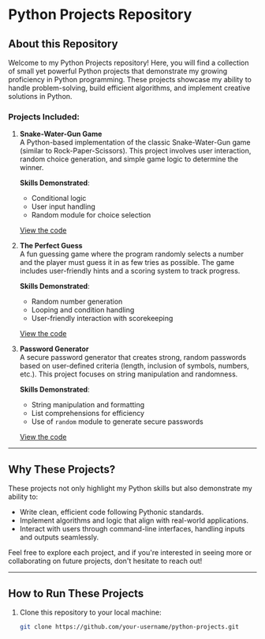 # Python Projects Repository

## About this Repository

Welcome to my Python Projects repository! Here, you will find a collection of small yet powerful Python projects that demonstrate my growing proficiency in Python programming. These projects showcase my ability to handle problem-solving, build efficient algorithms, and implement creative solutions in Python.

### Projects Included:
1. **Snake-Water-Gun Game**  
   A Python-based implementation of the classic Snake-Water-Gun game (similar to Rock-Paper-Scissors). This project involves user interaction, random choice generation, and simple game logic to determine the winner.

   **Skills Demonstrated**: 
   - Conditional logic
   - User input handling
   - Random module for choice selection

   [View the code](https://raw.githubusercontent.com/AyushT50/PythonProjects/refs/heads/main/Snake_Water_Gun_Game.py) 

2. **The Perfect Guess**  
   A fun guessing game where the program randomly selects a number and the player must guess it in as few tries as possible. The game includes user-friendly hints and a scoring system to track progress.

   **Skills Demonstrated**: 
   - Random number generation
   - Looping and condition handling
   - User-friendly interaction with scorekeeping

   [View the code](https://raw.githubusercontent.com/AyushT50/PythonProjects/refs/heads/main/The_Perfect_Guess.py)

3. **Password Generator**  
   A secure password generator that creates strong, random passwords based on user-defined criteria (length, inclusion of symbols, numbers, etc.). This project focuses on string manipulation and randomness.

   **Skills Demonstrated**: 
   - String manipulation and formatting
   - List comprehensions for efficiency
   - Use of `random` module to generate secure passwords

   [View the code](https://raw.githubusercontent.com/AyushT50/PythonProjects/refs/heads/main/password_generator.py) 

---

## Why These Projects?

These projects not only highlight my Python skills but also demonstrate my ability to:
- Write clean, efficient code following Pythonic standards.
- Implement algorithms and logic that align with real-world applications.
- Interact with users through command-line interfaces, handling inputs and outputs seamlessly.
  
Feel free to explore each project, and if you're interested in seeing more or collaborating on future projects, don't hesitate to reach out!

---

## How to Run These Projects

1. Clone this repository to your local machine:
   ```bash
   git clone https://github.com/your-username/python-projects.git
